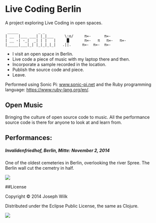 # Live Coding Berlin

A project exploring Live Coding in open spaces.

```
 _____         _ _ 
| __  |___ ___| |_|___     \:o/     π=-      π=-
| __ -| -_|  _| | |   |     █       π=-   π   π=-   π=-
|_____|___|_| |_|_|_|_|   .||.     π=-  π=-  π=-
```

* I visit an open space in Berlin.
* Live code a piece of music with my laptop there and then.
* Incorporate a sample recorded in the location.
* Publish the source code and piece.
* Leave.

Performed using Sonic Pi: www.sonic-pi.net and the Ruby programming language: https://www.ruby-lang.org/en/.

## Open Music

Bringing the culture of open source code to music. 
All the performance source code is there for anyone to look at and learn from.

## Performances:

##### Invalidenfriedhof, Berlin, Mitte: November 2, 2014

One of the oldest cemeteries in Berlin, overlooking the river Spree. 
The Berlin wall cut the cemetry in half.

![](https://c2.staticflickr.com/4/3953/15690272655_11709966b9_z.jpg)

##License

Copyright © 2014 Joseph Wilk

Distributed under the Eclipse Public License, the same as Clojure.

![](http://nadine-rossa.de/made-in-berlin-badge.png)
